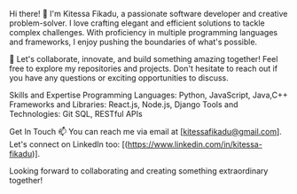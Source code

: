 Hi there! 👋
I'm Kitessa Fikadu, a passionate software developer and creative problem-solver. I love crafting elegant and efficient solutions to tackle complex challenges. With proficiency in multiple programming languages and frameworks, I enjoy pushing the boundaries of what's possible.

🚀 Let's collaborate, innovate, and build something amazing together! Feel free to explore my repositories and projects. Don't hesitate to reach out if you have any questions or exciting opportunities to discuss.

Skills and Expertise
Programming Languages: Python, JavaScript, Java,C++
Frameworks and Libraries: React.js, Node.js, Django
Tools and Technologies: Git SQL, RESTful APIs

Get In Touch
📫 You can reach me via email at [kitessafikadu@gmail.com]. Let's connect on LinkedIn too: [(https://www.linkedin.com/in/kitessa-fikadu)].

Looking forward to collaborating and creating something extraordinary together!
